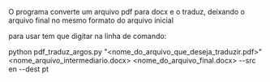 O programa converte um arquivo pdf para docx e o traduz, deixando o arquivo final no mesmo formato do arquivo inicial 

para usar tem que digitar na linha de comando: 

python pdf_traduz_argos.py "<nome_do_arquivo_que_deseja_traduzir.pdf>" <nome_arquivo_intermediario.docx> <nome_do_arquivo_final.docx> --src en --dest pt

